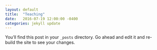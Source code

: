 ```yaml
---
layout: default
title:  "Teaching"
date:   2016-07-19 12:00:00 -0400
categories: jekyll update
---
```

You’ll find this post in your `_posts` directory. Go ahead and edit it and re-build the site to see your changes.
